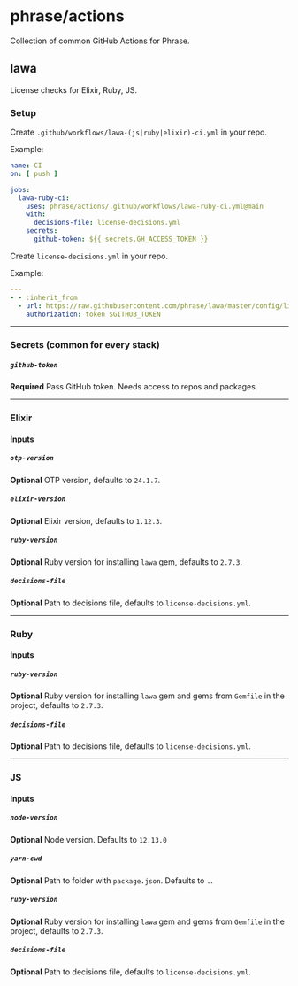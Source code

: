 # phrase/actions

Collection of common GitHub Actions for Phrase.

## lawa

License checks for Elixir, Ruby, JS.

### Setup

Create `.github/workflows/lawa-(js|ruby|elixir)-ci.yml` in your repo.

Example:

```yml
name: CI
on: [ push ]

jobs:
  lawa-ruby-ci:
    uses: phrase/actions/.github/workflows/lawa-ruby-ci.yml@main
    with:
      decisions-file: license-decisions.yml
    secrets:
      github-token: ${{ secrets.GH_ACCESS_TOKEN }}
```

Create `license-decisions.yml` in your repo.

Example:

```yml
---
- - :inherit_from
  - url: https://raw.githubusercontent.com/phrase/lawa/master/config/license-decisions.yml
    authorization: token $GITHUB_TOKEN

```

---

### Secrets (common for every stack)

##### `github-token`

**Required** Pass GitHub token. Needs access to repos and packages.

---

### Elixir

#### Inputs

##### `otp-version`

**Optional** OTP version, defaults to `24.1.7`.

##### `elixir-version`

**Optional** Elixir version, defaults to `1.12.3`.

##### `ruby-version`

**Optional** Ruby version for installing `lawa` gem, defaults to `2.7.3`.

##### `decisions-file`

**Optional** Path to decisions file, defaults to `license-decisions.yml`.

---

### Ruby

#### Inputs

##### `ruby-version`

**Optional** Ruby version for installing `lawa` gem and gems from `Gemfile` in the project, defaults to `2.7.3`.

##### `decisions-file`

**Optional** Path to decisions file, defaults to `license-decisions.yml`.

---

### JS

#### Inputs

##### `node-version`

**Optional** Node version. Defaults to `12.13.0`

##### `yarn-cwd`

**Optional** Path to folder with `package.json`. Defaults to `.`.

##### `ruby-version`

**Optional** Ruby version for installing `lawa` gem and gems from `Gemfile` in the project, defaults to `2.7.3`.

##### `decisions-file`

**Optional** Path to decisions file, defaults to `license-decisions.yml`.
